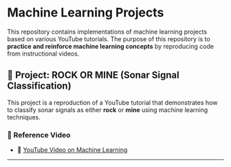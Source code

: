 # Machine Learning Projects

This repository contains implementations of machine learning projects based on various YouTube tutorials. The purpose of this repository is to **practice and reinforce machine learning concepts** by reproducing code from instructional videos.

## 📌 Project: ROCK OR MINE (Sonar Signal Classification)
This project is a reproduction of a YouTube tutorial that demonstrates how to classify sonar signals as either **rock** or **mine** using machine learning techniques.

### 🔗 Reference Video
- 🎥 [YouTube Video on Machine Learning](https://www.youtube.com/watch?v=fiz1ORTBGpY&list=PLfFghEzKVmjvuSA67LszN1dZ-Dd_pkus6)

---